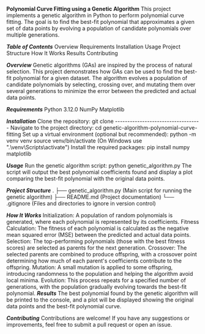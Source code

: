 **Polynomial Curve Fitting using a Genetic Algorithm**
This project implements a genetic algorithm in Python to perform polynomial curve fitting. The goal is to find the best-fit polynomial that approximates a given set of data points by evolving a population of candidate polynomials over multiple generations.

***Table of Contents***
Overview
Requirements
Installation
Usage
Project Structure
How It Works
Results
Contributing


***Overview***
Genetic algorithms (GAs) are inspired by the process of natural selection. This project demonstrates how GAs can be used to find the best-fit polynomial for a given dataset. The algorithm evolves a population of candidate polynomials by selecting, crossing over, and mutating them over several generations to minimize the error between the predicted and actual data points.

***Requirements***
Python 3.12.0
NumPy
Matplotlib

***Installation***
Clone the repository: git clone -----------------------------------
Navigate to the project directory: cd genetic-algorithm-polynomial-curve-fitting
Set up a virtual environment (optional but recommended): python -m venv venv
source venv/bin/activate   (On Windows use ".\venv\Scripts\activate")
Install the required packages: pip install numpy matplotlib

***Usage***
Run the genetic algorithm script: python genetic_algorithm.py
The script will output the best polynomial coefficients found and display a plot comparing the best-fit polynomial with the original data points.

***Project Structure***
.
├── genetic_algorithm.py    (Main script for running the genetic algorithm)
├── README.md              (Project documentation)
└── .gitignore             (Files and directories to ignore in version control)

***How It Works***
Initialization: A population of random polynomials is generated, where each polynomial is represented by its coefficients.
Fitness Calculation: The fitness of each polynomial is calculated as the negative mean squared error (MSE) between the predicted and actual data points.
Selection: The top-performing polynomials (those with the best fitness scores) are selected as parents for the next generation.
Crossover: The selected parents are combined to produce offspring, with a crossover point determining how much of each parent's coefficients contribute to the offspring.
Mutation: A small mutation is applied to some offspring, introducing randomness to the population and helping the algorithm avoid local minima.
Evolution: This process repeats for a specified number of generations, with the population gradually evolving towards the best-fit polynomial.
***Results***
The best polynomial found by the genetic algorithm will be printed to the console, and a plot will be displayed showing the original data points and the best-fit polynomial curve.

***Contributing***
Contributions are welcome! If you have any suggestions or improvements, feel free to submit a pull request or open an issue.